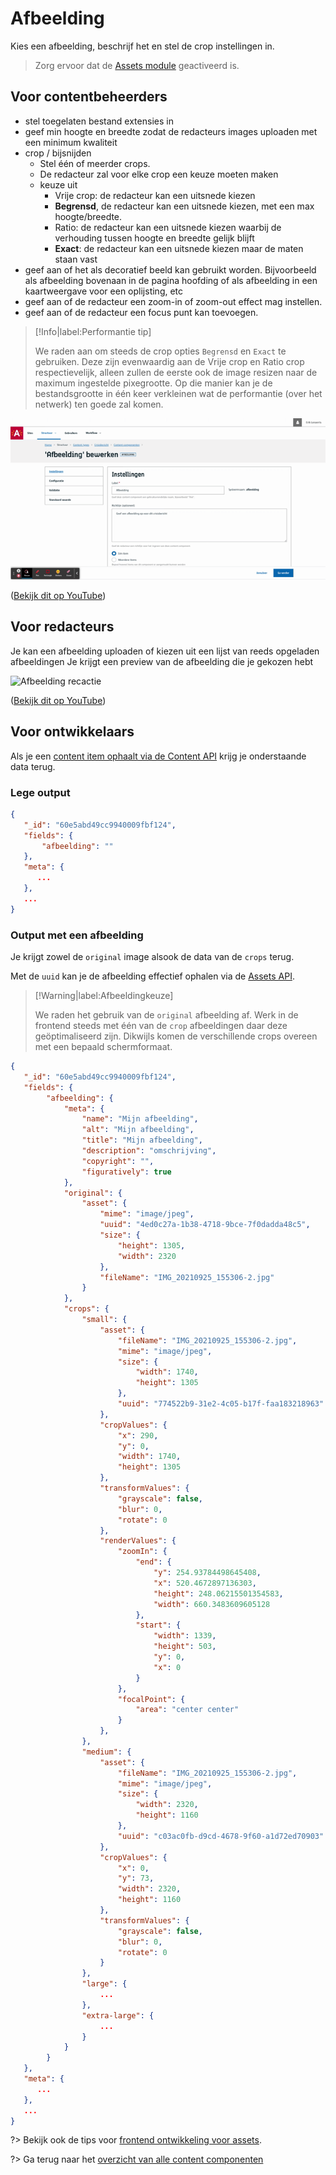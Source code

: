 # Afbeelding

Kies een afbeelding, beschrijf het en stel de crop instellingen in.

> Zorg ervoor dat de [Assets module](/modules/content/modules/module-assets) geactiveerd is.

## Voor contentbeheerders

* stel toegelaten bestand extensies in
* geef min hoogte en breedte zodat de redacteurs images uploaden met een minimum kwaliteit
* crop / bijsnijden
  * Stel één of meerder crops.
  * De redacteur zal voor elke crop een keuze moeten maken
  * keuze uit
    * Vrije crop: de redacteur kan een uitsnede kiezen
    * **Begrensd**, de redacteur kan een uitsnede kiezen, met een max hoogte/breedte.
    * Ratio: de redacteur kan een uitsnede kiezen waarbij de verhouding tussen hoogte en breedte gelijk blijft
    * **Exact**: de redacteur kan een uitsnede kiezen maar de maten staan vast
* geef aan of het als decoratief beeld kan gebruikt worden. Bijvoorbeeld als afbeelding bovenaan in de pagina hoofding of als afbeelding in een kaartweergave voor een oplijsting, etc
* geef aan of de redacteur een zoom-in of zoom-out effect mag instellen.
* geef aan of de redacteur een focus punt kan toevoegen.

> [!Info|label:Performantie tip]
>
> We raden aan om steeds de crop opties `Begrensd` en `Exact` te gebruiken.
> Deze zijn evenwaardig aan de Vrije crop en Ratio crop respectievelijk, alleen zullen de eerste ook de image resizen naar de maximum ingestelde pixegrootte.
> Op die manier kan je de bestandsgrootte in één keer verkleinen wat de performantie (over het netwerk) ten goede zal komen.

![Afbeelding configuratie](../assets/afbeelding-config.gif)

([Bekijk dit op YouTube](https://youtu.be/4qVawwLCHnU ':target="_blank"'))

## Voor redacteurs

Je kan een afbeelding uploaden of kiezen uit een lijst van reeds opgeladen afbeeldingen
Je krijgt een preview van de afbeelding die je gekozen hebt

![Afbeelding recactie](../assets/afbeelding-red.gif)

([Bekijk dit op YouTube](https://youtu.be/XqYR2Klnikc ':target="_blank"'))

## Voor ontwikkelaars

Als je een [content item ophaalt via de Content API](/wcmv4/content/content-item-read) krijg je onderstaande data terug.

### Lege output

```json
{
   "_id": "60e5abd49cc9940009fbf124",
   "fields": {
       "afbeelding": ""
   },
   "meta": {
      ...
   },
   ...
}
```

### Output met een afbeelding

Je krijgt zowel de `original` image alsook de data van de `crops` terug.

Met de `uuid` kan je de afbeelding effectief ophalen via de [Assets API](/wcmv4/content/assets).

> [!Warning|label:Afbeeldingkeuze]
>
> We raden het gebruik van de `original` afbeelding af. Werk in de frontend steeds met één van de `crop` afbeeldingen daar deze geöptimaliseerd zijn.
> Dikwijls komen de verschillende crops overeen met een bepaald schermformaat.

```json
{
   "_id": "60e5abd49cc9940009fbf124",
   "fields": {
        "afbeelding": {
            "meta": {
                "name": "Mijn afbeelding",
                "alt": "Mijn afbeelding",
                "title": "Mijn afbeelding",
                "description": "omschrijving",
                "copyright": "",
                "figuratively": true
            },
            "original": {
                "asset": {
                    "mime": "image/jpeg",
                    "uuid": "4ed0c27a-1b38-4718-9bce-7f0dadda48c5",
                    "size": {
                        "height": 1305,
                        "width": 2320
                    },
                    "fileName": "IMG_20210925_155306-2.jpg"
                }
            },
            "crops": {
                "small": {
                    "asset": {
                        "fileName": "IMG_20210925_155306-2.jpg",
                        "mime": "image/jpeg",
                        "size": {
                            "width": 1740,
                            "height": 1305
                        },
                        "uuid": "774522b9-31e2-4c05-b17f-faa183218963"
                    },
                    "cropValues": {
                        "x": 290,
                        "y": 0,
                        "width": 1740,
                        "height": 1305
                    },
                    "transformValues": {
                        "grayscale": false,
                        "blur": 0,
                        "rotate": 0
                    },
                    "renderValues": {
                        "zoomIn": {
                            "end": {
                                "y": 254.93784498645408,
                                "x": 520.4672897136303,
                                "height": 248.06215501354583,
                                "width": 660.3483609605128
                            },
                            "start": {
                                "width": 1339,
                                "height": 503,
                                "y": 0,
                                "x": 0
                            }
                        },
                        "focalPoint": {
                            "area": "center center"
                        }
                    },                    
                },
                "medium": {
                    "asset": {
                        "fileName": "IMG_20210925_155306-2.jpg",
                        "mime": "image/jpeg",
                        "size": {
                            "width": 2320,
                            "height": 1160
                        },
                        "uuid": "c03ac0fb-d9cd-4678-9f60-a1d72ed70903"
                    },
                    "cropValues": {
                        "x": 0,
                        "y": 73,
                        "width": 2320,
                        "height": 1160
                    },
                    "transformValues": {
                        "grayscale": false,
                        "blur": 0,
                        "rotate": 0
                    }
                },
                "large": {
                    ...
                },
                "extra-large": {
                    ...
                }
            }
        }
   },
   "meta": {
      ...
   },
   ...
}
```

?> Bekijk ook de tips voor [frontend ontwikkeling voor assets](/frontend/content/assets-rendering).

?> Ga terug naar het [overzicht van alle content componenten](/redactie/content/inrichten-cc-standaard.md)
